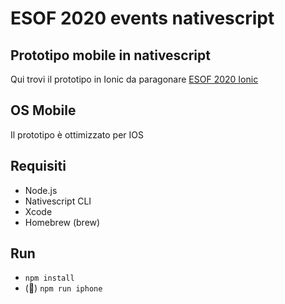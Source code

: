 # ESOF 2020 events nativescript
## Prototipo mobile in nativescript
Qui trovi il prototipo in Ionic da paragonare [ESOF 2020 Ionic](https://github.com/AlbertoPerazza/esof-events-nativescript)

## OS Mobile
Il prototipo è ottimizzato per IOS

## Requisiti
* Node.js
* Nativescript CLI
* Xcode
* Homebrew (brew)

## Run
* `npm install`
* (🤞) `npm run iphone`

